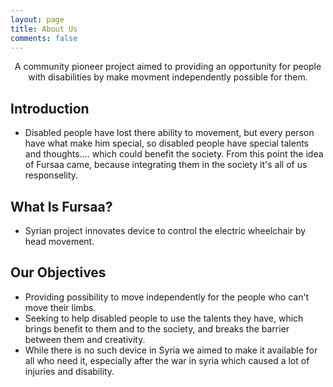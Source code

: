 ```yaml
---
layout: page
title: About Us
comments: false
---
```

    
<center>
A community pioneer project aimed to providing an opportunity for people with disabilities by make movment independently possible for them.</center>

## Introduction
* Disabled people have lost there ability to movement, but every person have what  make him special, so disabled people have special talents and thoughts.... which could benefit the society.
From this point the idea of Fursaa came, because integrating them in the society it's all of us responselity.


## What Is Fursaa?
* Syrian project innovates device to control the electric wheelchair by head movement.

## Our Objectives
* Providing possibility to move independently for the people who can't move their limbs.
* Seeking to help disabled people to use the talents they have, which brings  benefit to them and to the society,  and breaks the barrier  between them and creativity.
* While there is no such device in Syria we aimed to make it available for all who need it, especially after the war in syria which caused a lot of injuries and disability.
